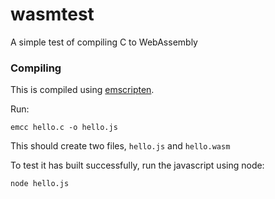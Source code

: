 # wasmtest
A simple test of compiling C to WebAssembly

### Compiling

This is compiled using [emscripten](https://emscripten.org).

Run:

`emcc hello.c -o hello.js`

This should create two files, `hello.js` and `hello.wasm`

To test it has built successfully, run the javascript using node:

`node hello.js`
